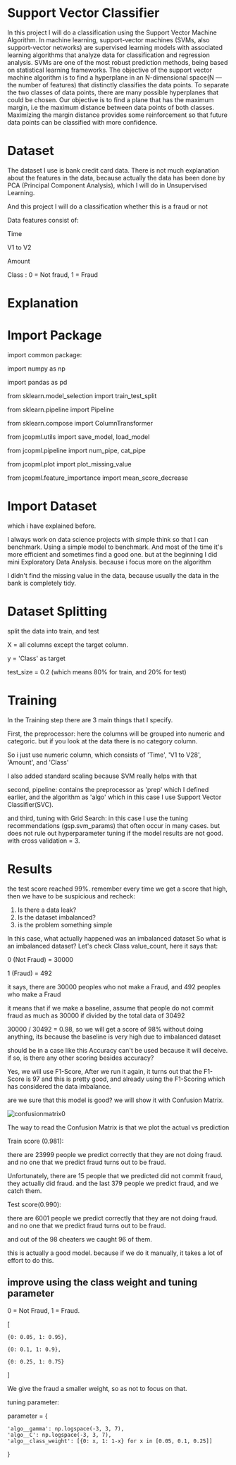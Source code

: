 # Support Vector Classifier

In this project I will do a classification using the Support Vector Machine Algorithm. In machine learning, support-vector machines (SVMs, also support-vector networks) are supervised learning models with associated learning algorithms that analyze data for classification and regression analysis. SVMs are one of the most robust prediction methods, being based on statistical learning frameworks. The objective of the support vector machine algorithm is to find a hyperplane in an N-dimensional space(N — the number of features) that distinctly classifies the data points. To separate the two classes of data points, there are many possible hyperplanes that could be chosen. Our objective is to find a plane that has the maximum margin, i.e the maximum distance between data points of both classes. Maximizing the margin distance provides some reinforcement so that future data points can be classified with more confidence.

# Dataset
The dataset I use is bank credit card data. There is not much explanation about the features in the data, because actually the data has been done by PCA (Principal Component Analysis), which I will do in Unsupervised Learning.

And this project I will do a classification whether this is a fraud or not

Data features consist of:

Time

V1 to V2

Amount

Class : 0 = Not fraud, 1 = Fraud

# Explanation
# Import Package

import common package:

import numpy as np

import pandas as pd


from sklearn.model_selection import train_test_split

from sklearn.pipeline import Pipeline

from sklearn.compose import ColumnTransformer


from jcopml.utils import save_model, load_model

from jcopml.pipeline import num_pipe, cat_pipe

from jcopml.plot import plot_missing_value

from jcopml.feature_importance import mean_score_decrease


# Import Dataset
which i have explained before.

I always work on data science projects with simple think so that I can benchmark. Using a simple model to benchmark. And most of the time it's more efficient and sometimes find a good one. but at the beginning I did mini Exploratory Data Analysis. because i focus more on the algorithm

I didn't find the missing value in the data, because usually the data in the bank is completely tidy.

# Dataset Splitting
split the data into train, and test

X = all columns except the target column.

y = 'Class' as target

test_size = 0.2 (which means 80% for train, and 20% for test)

# Training
In the Training step there are 3 main things that I specify.

First, the preprocessor: here the columns will be grouped into numeric and categoric.
but if you look at the data there is no category column.

So i just use numeric column, which consists of 'Time', 'V1 to V28', 'Amount', and 'Class'

I also added standard scaling because SVM really helps with that

second, pipeline: contains the preprocessor as 'prep' which I defined earlier, and the algorithm as 'algo' which in this case I use Support Vector Classifier(SVC).

and third, tuning with Grid Search: in this case I use the tuning recommendations (gsp.svm_params) that often occur in many cases. but does not rule out hyperparameter tuning if the model results are not good. with cross validation = 3.

# Results
the test score reached 99%. remember every time we get a score that high, then we have to be suspicious and recheck:

1. Is there a data leak?
2. Is the dataset imbalanced?
3. is the problem something simple

In this case, what actually happened was an imbalanced dataset
So what is an imbalanced dataset? Let's check Class value_count, here it says that:

0 (Not Fraud)  = 30000

1 (Fraud)      = 492

it says, there are 30000 peoples who not make a Fraud, and 492 peoples who make a Fraud

it means that if we make a baseline, assume that people do not commit fraud as much as 30000 if divided by the total data of 30492

30000 / 30492 = 0.98, so we will get a score of 98% without doing anything, its because the baseline is very high due to imbalanced dataset

should be in a case like this Accuracy can't be used because it will deceive. if so, is there any other scoring besides accuracy?

Yes, we will use F1-Score, After we run it again, it turns out that the F1-Score is 97 and this is pretty good, and already using the F1-Scoring which has considered the data imbalance.

are we sure that this model is good? we will show it with Confusion Matrix.

![confusionmatrix0](https://user-images.githubusercontent.com/86812576/165972874-bae85f11-275d-4bc3-ba39-f44417719913.png)


The way to read the Confusion Matrix is ​​that we plot the actual vs prediction

Train score (0.981): 

there are 23999 people we predict correctly that they are not doing fraud.
and no one that we predict fraud turns out to be fraud. 

Unfortunately, there are 15 people that we predicted did not commit fraud, they actually did fraud. and the last 379 people we predict fraud, and we catch them.

Test score(0.990):

there are 6001 people we predict correctly that they are not doing fraud.
and no one that we predict fraud turns out to be fraud.

and out of the 98 cheaters we caught 96 of them.

this is actually a good model. because if we do it manually, it takes a lot of effort to do this.


## improve using the class weight and tuning parameter
0 = Not Fraud, 1 = Fraud. 

[

    {0: 0.05, 1: 0.95},

    {0: 0.1, 1: 0.9},

    {0: 0.25, 1: 0.75}
]    
 

We give the fraud a smaller weight, so as not to focus on that.

tuning parameter:


parameter = {

    'algo__gamma': np.logspace(-3, 3, 7),
    'algo__C': np.logspace(-3, 3, 7),
    'algo__class_weight': [{0: x, 1: 1-x} for x in [0.05, 0.1, 0.25]]
}

